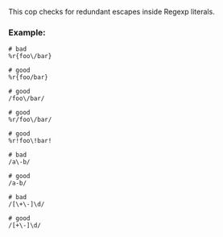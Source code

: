 This cop checks for redundant escapes inside Regexp literals.

### Example:
    # bad
    %r{foo\/bar}

    # good
    %r{foo/bar}

    # good
    /foo\/bar/

    # good
    %r/foo\/bar/

    # good
    %r!foo\!bar!

    # bad
    /a\-b/

    # good
    /a-b/

    # bad
    /[\+\-]\d/

    # good
    /[+\-]\d/